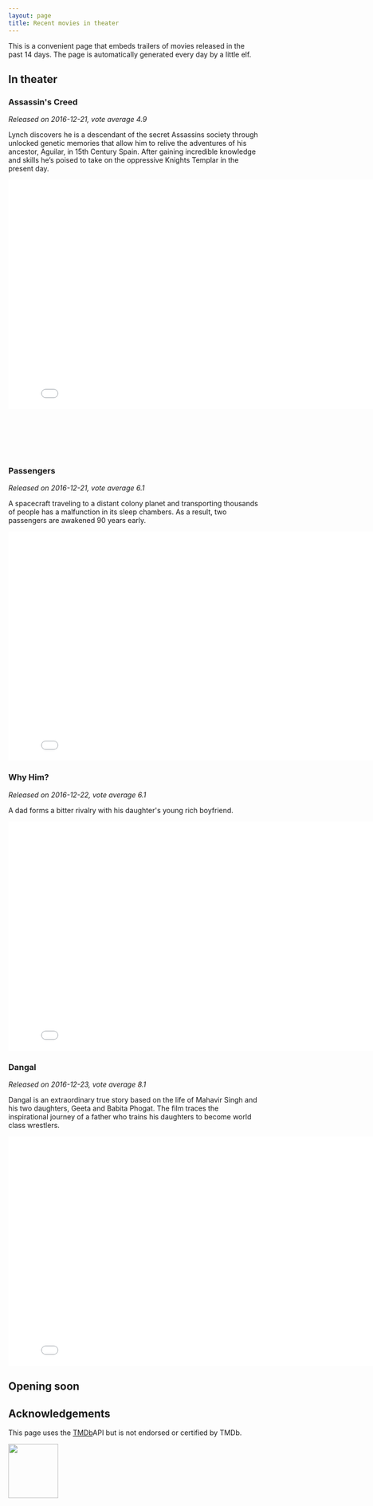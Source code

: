 ```yaml
---
layout: page
title: Recent movies in theater
---
```


This is a convenient page that embeds trailers of movies released in the past
14 days. The page is automatically generated every day by a little elf.

## In theater


	
	

### Assassin&#39;s Creed
*Released on 2016-12-21, vote average 4.9*

Lynch discovers he is a descendant of the secret Assassins society through unlocked genetic memories that allow him to relive the adventures of his ancestor, Aguilar, in 15th Century Spain. After gaining incredible knowledge and skills he’s poised to take on the oppressive Knights Templar in the present day.

<iframe id="player"
	type="text/html"
	width="819"
	height="460"
  src="//www.youtube.com/embed/mcTtP1JnJ_E?enablejsapi=1&origin=http://blog.justonepixel.com"
  frameborder="0"
  allowfullscreen></iframe>

	
	

  
<br/>
<br/>
<script async src="//pagead2.googlesyndication.com/pagead/js/adsbygoogle.js"></script>

<ins class="adsbygoogle"
     style="display:inline-block;width:468px;height:60px"
     data-ad-client="ca-pub-5366199723595534"
     data-ad-slot="2620298801"></ins>
<script>
(adsbygoogle = window.adsbygoogle || []).push({});
</script>
  


	
	

### Passengers
*Released on 2016-12-21, vote average 6.1*

A spacecraft traveling to a distant colony planet and transporting thousands of people has a malfunction in its sleep chambers. As a result, two passengers are awakened 90 years early.

<iframe id="player"
	type="text/html"
	width="819"
	height="460"
  src="//www.youtube.com/embed/7BWWWQzTpNU?enablejsapi=1&origin=http://blog.justonepixel.com"
  frameborder="0"
  allowfullscreen></iframe>

	
	

  


	
	

### Why Him?
*Released on 2016-12-22, vote average 6.1*

A dad forms a bitter rivalry with his daughter&#39;s young rich boyfriend.

<iframe id="player"
	type="text/html"
	width="819"
	height="460"
  src="//www.youtube.com/embed/KRYURVuIC3o?enablejsapi=1&origin=http://blog.justonepixel.com"
  frameborder="0"
  allowfullscreen></iframe>

	
	

  


	
	
	

  


	
	

### Dangal
*Released on 2016-12-23, vote average 8.1*

Dangal is an extraordinary true story based on the life of Mahavir Singh and his two daughters, Geeta and Babita Phogat. The film traces the inspirational journey of a father who trains his daughters to become world class wrestlers.

<iframe id="player"
	type="text/html"
	width="819"
	height="460"
  src="//www.youtube.com/embed/x_7YlGv9u1g?enablejsapi=1&origin=http://blog.justonepixel.com"
  frameborder="0"
  allowfullscreen></iframe>

	
	

  


	
	
	

  


	

  


	

  


	

  


	
	
	

  


	

  


	

  


	

  


	

  


	

  


	
	
	

  


	

  


	

  


	

  


	

  



## Opening soon


	

	

	

	

	

	

	

	

	

	

	

	

	

	

	

	

	

	

	

	


## Acknowledgements

This page uses the [TMDb](https://themoviedb.org)API but is not endorsed or certified by TMDb.

<img src="https://www.themoviedb.org/assets/c9dbe2292fb5eea61788571fbd96fa67/images/v4/logos/208x226-stacked-blue.png"
	width="100"
	height="109"/>
